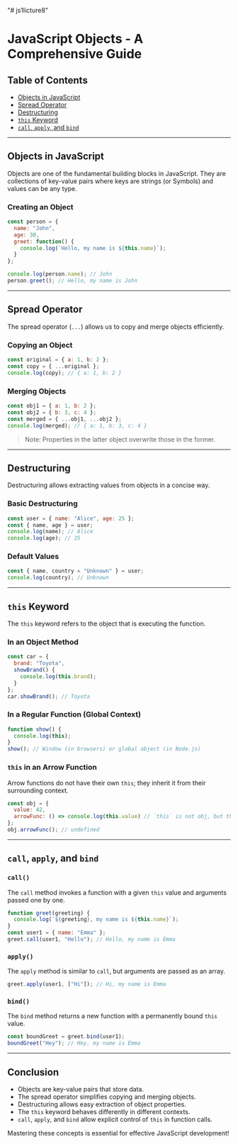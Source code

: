"# js1licture8" 

# JavaScript Objects - A Comprehensive Guide

## Table of Contents
- [Objects in JavaScript](#objects-in-javascript)
- [Spread Operator](#spread-operator)
- [Destructuring](#destructuring)
- [`this` Keyword](#this-keyword)
- [`call`, `apply`, and `bind`](#call-apply-and-bind)

---

## Objects in JavaScript

Objects are one of the fundamental building blocks in JavaScript. They are collections of key-value pairs where keys are strings (or Symbols) and values can be any type.

### Creating an Object
```js
const person = {
  name: "John",
  age: 30,
  greet: function() {
    console.log(`Hello, my name is ${this.name}`);
  }
};

console.log(person.name); // John
person.greet(); // Hello, my name is John
```

---

## Spread Operator

The spread operator (`...`) allows us to copy and merge objects efficiently.

### Copying an Object
```js
const original = { a: 1, b: 2 };
const copy = { ...original };
console.log(copy); // { a: 1, b: 2 }
```

### Merging Objects
```js
const obj1 = { a: 1, b: 2 };
const obj2 = { b: 3, c: 4 };
const merged = { ...obj1, ...obj2 };
console.log(merged); // { a: 1, b: 3, c: 4 }
```
> Note: Properties in the latter object overwrite those in the former.

---

## Destructuring

Destructuring allows extracting values from objects in a concise way.

### Basic Destructuring
```js
const user = { name: "Alice", age: 25 };
const { name, age } = user;
console.log(name); // Alice
console.log(age); // 25
```

### Default Values
```js
const { name, country = "Unknown" } = user;
console.log(country); // Unknown
```

---

## `this` Keyword

The `this` keyword refers to the object that is executing the function.

### In an Object Method
```js
const car = {
  brand: "Toyota",
  showBrand() {
    console.log(this.brand);
  }
};
car.showBrand(); // Toyota
```

### In a Regular Function (Global Context)
```js
function show() {
  console.log(this);
}
show(); // Window (in browsers) or global object (in Node.js)
```

### `this` in an Arrow Function
Arrow functions do not have their own `this`; they inherit it from their surrounding context.
```js
const obj = {
  value: 42,
  arrowFunc: () => console.log(this.value) // `this` is not obj, but the global context
};
obj.arrowFunc(); // undefined
```

---

## `call`, `apply`, and `bind`

### `call()`
The `call` method invokes a function with a given `this` value and arguments passed one by one.
```js
function greet(greeting) {
  console.log(`${greeting}, my name is ${this.name}`);
}
const user1 = { name: "Emma" };
greet.call(user1, "Hello"); // Hello, my name is Emma
```

### `apply()`
The `apply` method is similar to `call`, but arguments are passed as an array.
```js
greet.apply(user1, ["Hi"]); // Hi, my name is Emma
```

### `bind()`
The `bind` method returns a new function with a permanently bound `this` value.
```js
const boundGreet = greet.bind(user1);
boundGreet("Hey"); // Hey, my name is Emma
```

---

## Conclusion

- Objects are key-value pairs that store data.
- The spread operator simplifies copying and merging objects.
- Destructuring allows easy extraction of object properties.
- The `this` keyword behaves differently in different contexts.
- `call`, `apply`, and `bind` allow explicit control of `this` in function calls.

Mastering these concepts is essential for effective JavaScript development!

